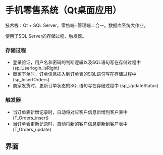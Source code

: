# 手机零售系统（Qt桌面应用）

技术栈：Qt + SQL Server，零售端+管理端二合一。数据库系统大作业。

使用了SQL Server的存储过程、触发器。

### 存储过程
- 登录验证，用户名和密码的判断逻辑以及SQL语句写在存储过程中 (sp_Userlogin_IsRight)
- 商家下单时，订单信息插入到订单表的SQL语句写在存储过程中 (sp_InsertOrders)
- 商家发货时，更新订单状态的SQL语句写在存储过程中 (sp_UpdateStatus)

### 触发器
- 当订单表新增记录时，自动将对应客户信息新增到客户表中 (T_Orders_insert)
- 当订单表更新记录时，自动将新的客户信息更新到客户表中 (T_Orders_update)

## 界面
